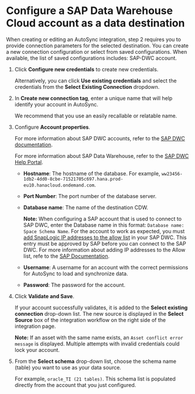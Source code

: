 # Configure a SAP Data Warehouse Cloud account as a data destination

When creating or editing an AutoSync integration, step 2 requires you to provide connection parameters for the selected destination. You can create a new connection configuration or select from saved configurations. When available, the list of saved configurations includes: SAP-DWC account.

1.  Click **Configure new credentials** to create new credentials.

    Alternatively, you can click **Use existing credentials** and select the credentials from the **Select Existing Connection** dropdown.

2.  In **Create new connection tag**, enter a unique name that will help identify your account in AutoSync.

    We recommend that you use an easily recallable or relatable name.

3.  Configure **Account properties**.

    For more information about SAP DWC accounts, refer to the [SAP DWC documentation](https://help.sap.com/viewer/9f804b8efa8043539289f42f372c4862/cloud/en-US/1c7dc8c6acad44869ca9105d0b9d80c9.html?q=setting%20up%20your%20instance).

    For more information about SAP Data Warehouse, refer to the [SAP DWC Help Portal](https://help.sap.com/viewer/product/SAP_DATA_WAREHOUSE_CLOUD/cloud/en-US).

    -   **Hostname**: The hostname of the database. For example, `ww23456-1db2-4dd0-8cbe-71521705c697.hana.prod-eu10.hanacloud.ondemand.com`.
    -   **Port Number**: The port number of the database server.
    -   **Database name**: The name of the destination CDW.

        **Note:** When configuring a SAP account that is used to connect to SAP DWC, enter the Database name in this format: `Database name: Space Schema Name`. For the account to work as expected, you must [add SnapLogic IP addresses to the allow list](https://docs-snaplogic.atlassian.net/wiki/spaces/SD/pages/1449033775) in your SAP DWC. This entry must be approved by SAP before you can connect to the SAP DWC. For more information about adding IP addresses to the Allow list, refe to the [SAP Documentation](https://help.sap.com/viewer/9f804b8efa8043539289f42f372c4862/cloud/en-US/a3c214514ef94e899459f68f4c1e2a23.html).

    -   **Username**: A username for an account with the correct permissions for AutoSync to load and synchronize data.
    -   **Password**: The password for the account.
4.  Click **Validate and Save**.

    If your account successfully validates, it is added to the **Select existing connection** drop-down list. The new source is displayed in the **Select Source** box of the integration workflow on the right side of the integration page.

    **Note:** If an asset with the same name exists, an `Asset conflict error message` is displayed. Multiple attempts with invalid credentials could lock your account.

5.  From the **Select schema** drop-down list, choose the schema name \(table\) you want to use as your data source.

    For example, `oracle_TI (21 tables)`. This schema list is populated directly from the account that you just configured.


